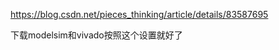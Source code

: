 [<https://blog.csdn.net/pieces_thinking/article/details/83587695>](https://blog.csdn.net/pieces_thinking/article/details/83587695)

下载modelsim和vivado按照这个设置就好了

